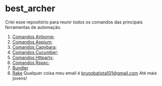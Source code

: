 # best_archer
Criei esse repositório para reunir todos os comandos das principais ferramentas de automação.

1. [Comandos Airborne](https://github.com/brunobatista25/best_archer/blob/master/tests/Airborne/comandos_airborne.md);
2. [Comandos Appium](https://github.com/brunobatista25/best_archer/blob/master/tests/Appium/comandos_appium.md);
3. [Comandos Capybara](https://github.com/brunobatista25/best_archer/blob/master/tests/Capybara/comandos_capybara.md);
4. [Comandos Cucumber](https://github.com/brunobatista25/best_archer/blob/master/tests/Cucumber/comandos_cucumber.md);
5. [Comandos Httparty](https://github.com/brunobatista25/best_archer/blob/master/tests/Httparty/comandos_httparty.md);
6. [Comandos Rspec](https://github.com/brunobatista25/best_archer/blob/master/tests/Rspec/comandos_rspec.md);
7. [Bundler](https://github.com/brunobatista25/best_archer/blob/master/tests/Bundler/comandos_bundler.md)
8. [Rake](https://github.com/brunobatista25/best_archer/blob/master/tests/Rake/comandos_rake.md)
Qualquer coisa meu email é brunobatista101@gmail.com
Até mais jovens!